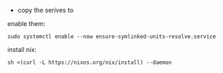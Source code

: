 * copy the serives to

enable them:

```
sudo systemctl enable --now ensure-symlinked-units-resolve.service
```

install nix:

```
sh <(curl -L https://nixos.org/nix/install) --daemon
```
